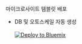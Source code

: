 마이크로사이트 템블릿 배포<br>
- DB 및 오토스케일 자동 생성<br><br>
<a href="https://bluemix.net/deploy?repository=https://github.com/k2hwang/microsite-template.git"><img src="https://bluemix.net/deploy/button.png" alt="Deploy to Bluemix"></a>